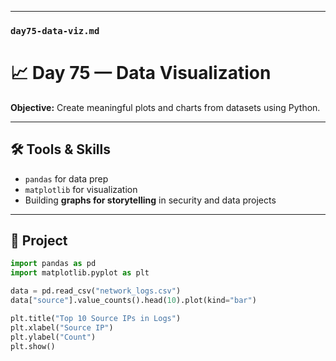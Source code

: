 
---

### `day75-data-viz.md`

# 📈 Day 75 — Data Visualization

**Objective:** Create meaningful plots and charts from datasets using Python.  

---

## 🛠️ Tools & Skills
- `pandas` for data prep  
- `matplotlib` for visualization  
- Building **graphs for storytelling** in security and data projects  

---

## 🚀 Project
```python
import pandas as pd
import matplotlib.pyplot as plt

data = pd.read_csv("network_logs.csv")
data["source"].value_counts().head(10).plot(kind="bar")

plt.title("Top 10 Source IPs in Logs")
plt.xlabel("Source IP")
plt.ylabel("Count")
plt.show()

